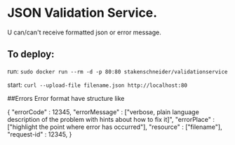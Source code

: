 # JSON Validation Service.
U can/can't receive formatted json or error message.

## To deploy:

run: `sudo docker run --rm -d -p 80:80 stakenschneider/validationservice`

start: `curl --upload-file filename.json http://localhost:80`

##Errors
Error format have structure like

{
    "errorCode"  : 12345,
    "errorMessage" : ["verbose, plain language description of the problem with hints about how to fix it]",
    "errorPlace" : ["highlight the point where error has occurred"],
    "resource"   : ["filename"],
    "request-id" : 12345,
}
